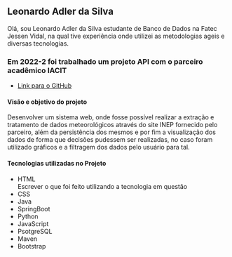 <h2> Leonardo Adler da Silva </h2>

  Olá, sou Leonardo Adler da Silva
estudante de Banco de Dados na Fatec Jessen Vidal, na qual tive experiência 
onde utilizei as metodologias ageis e diversas tecnologias.  

<h3> Em 2022-2 foi trabalhado um projeto API com o parceiro acadêmico IACIT </h3> 
 
* [Link para o GitHub](https://github.com/DatatechOffice/Api_Iacit)

<h4> Visão e objetivo do projeto </h4>
  Desenvolver um sistema web, onde fosse possível realizar a extração e tratamento
de dados meteorológicos através do site INEP fornecido pelo parceiro, além da persistência 
dos mesmos e por fim a visualização dos dados de forma que decisões pudessem ser realizadas,
no caso foram utilizado gráficos e a filtragem dos dados pelo usuário para tal.

<h4>Tecnologias utilizadas no Projeto</h4>

- HTML<br>
Escrever o que foi feito utilizando a tecnologia em questão
- CSS
- Java
- SpringBoot
- Python
- JavaScript
- PsotgreSQL
- Maven
- Bootstrap
  

  
